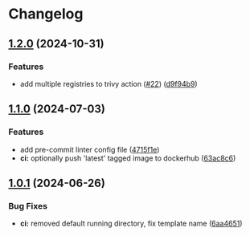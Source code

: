 # Changelog

## [1.2.0](https://github.com/radicalbit/radicalbit-github-workflows/compare/v1.1.0...v1.2.0) (2024-10-31)


### Features

* add multiple registries to trivy action ([#22](https://github.com/radicalbit/radicalbit-github-workflows/issues/22)) ([d9f94b9](https://github.com/radicalbit/radicalbit-github-workflows/commit/d9f94b94290db4fad997def297b5bb3bcedae410))

## [1.1.0](https://github.com/radicalbit/radicalbit-github-workflows/compare/v1.0.1...v1.1.0) (2024-07-03)


### Features

* add pre-commit linter config file ([4715f1e](https://github.com/radicalbit/radicalbit-github-workflows/commit/4715f1e0d3717edad6c13a1294c85a6f0978b3d0))
* **ci:** optionally push 'latest' tagged image to dockerhub ([63ac8c6](https://github.com/radicalbit/radicalbit-github-workflows/commit/63ac8c603e8c1ce59fde96b3cfcfa84c2ead7bf6))

## [1.0.1](https://github.com/radicalbit/radicalbit-github-workflows/compare/v1.0.0...v1.0.1) (2024-06-26)


### Bug Fixes

* **ci:** removed default running directory, fix template name ([6aa4651](https://github.com/radicalbit/radicalbit-github-workflows/commit/6aa465188c86a35b80cdfda6d6cdeff2942c95cb))
